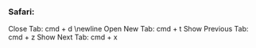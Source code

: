 ### Safari:
Close Tab: cmd + d \newline
Open New Tab: cmd + t
Show Previous Tab: cmd + z
Show Next Tab: cmd + x
